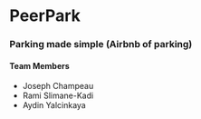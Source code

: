 # PeerPark
### Parking made simple (Airbnb of parking)

#### Team Members
* Joseph Champeau
* Rami Slimane-Kadi
* Aydin Yalcinkaya 
